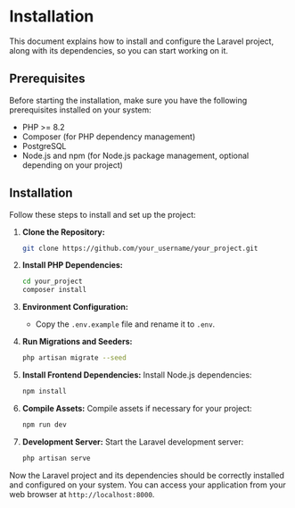 
# Installation

This document explains how to install and configure the Laravel project, along with its dependencies, so you can start working on it.

## Prerequisites

Before starting the installation, make sure you have the following prerequisites installed on your system:

- PHP >= 8.2
- Composer (for PHP dependency management)
- PostgreSQL
- Node.js and npm (for Node.js package management, optional depending on your project)

## Installation

Follow these steps to install and set up the project:

1. **Clone the Repository:**
   ```bash
   git clone https://github.com/your_username/your_project.git
   ```

2. **Install PHP Dependencies:**
   ```bash
   cd your_project
   composer install
   ```

3. **Environment Configuration:**
   - Copy the `.env.example` file and rename it to `.env`.

4. **Run Migrations and Seeders:**
   ```bash
   php artisan migrate --seed 
   ```

5. **Install Frontend Dependencies:**
   Install Node.js dependencies:
   ```bash
   npm install
   ```

6. **Compile Assets:**
   Compile assets if necessary for your project:
   ```bash
   npm run dev
   ```

7. **Development Server:**
   Start the Laravel development server:
   ```bash
   php artisan serve
   ```

Now the Laravel project and its dependencies should be correctly installed and configured on your system. You can access your application from your web browser at `http://localhost:8000`.
